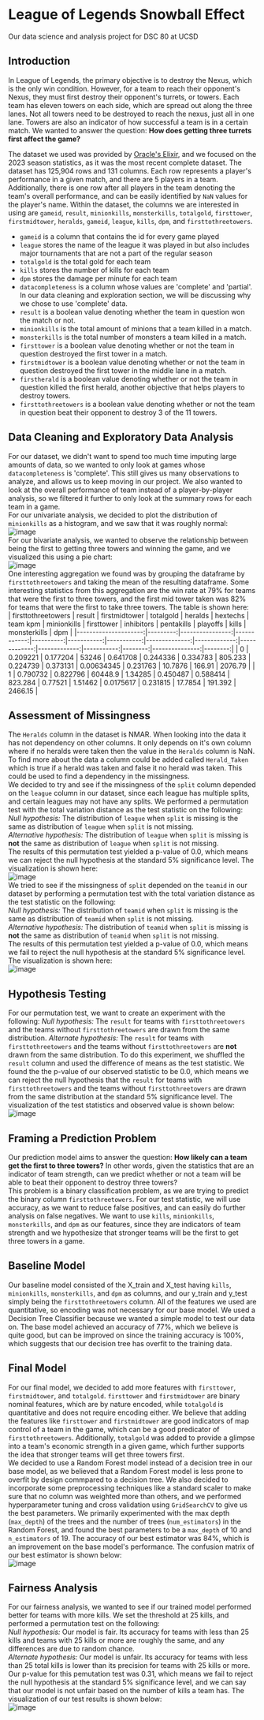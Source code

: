 # League of Legends Snowball Effect
Our data science and analysis project for DSC 80 at UCSD  

## Introduction  
In League of Legends, the primary objective is to destroy the Nexus, which is the only win condition. However, for a team to reach their opponent's Nexus, they must first destroy their opponent's turrets, or towers. Each team has eleven towers on each side, which are spread out along the three lanes. Not all towers need to be destroyed to reach the nexus, just all in one lane. Towers are also an indicator of how successful a team is in a certain match. We wanted to answer the question: **How does getting three turrets first affect the game?**

The dataset we used was provided by [Oracle's Elixir](https://oracleselixir.com/tools/downloads), and we focused on the 2023 season statistics, as it was the most recent complete dataset. The dataset has 125,904 rows and 131 columns. Each row represents a player's performance in a given match, and there are 5 players in a team. Additionally, there is one row after all players in the team denoting the team's overall performance, and can be easily identified by `NaN`  values for the player's name. Within the dataset, the columns we are interested in using are `gameid`, `result`, `minionkills`, `monsterkills`, `totalgold`, `firsttower`,  `firstmidtower`, `heralds`, `gameid`, `league`, `kills`, `dpm`, and `firsttothreetowers`.  

* `gameid` is a column that contains the id for every game played
* `league` stores the name of the league it was played in but also includes major tournaments that are not a part of the regular season
* `totalgold` is the total gold for each team
* `kills` stores the number of kills for each team
* `dpm` stores the damage per minute for each team
* `datacompleteness` is a column whose values are 'complete' and 'partial'. In our data cleaning and exploration section, we will be discussing why we chose to use 'complete' data.
* `result` is a boolean value denoting whether the team in question won the match or not.
* `minionkills` is the total amount of minions that a team killed in a match.
* `monsterkills` is the total number of monsters a team killed in a match.
* `firsttower` is a boolean value denoting whether or not the team in question destroyed the first tower in a match.
* `firstmidtower` is a boolean value denoting whether or not the team in question destroyed the first tower in the middle lane in a match.
* `firstherald` is a boolean value denoting whether or not the team in question killed the first herald, another objective that helps players to destroy towers.
* `firsttothreetowers` is a boolean value denoting whether or not the team in question beat their opponent to destroy 3 of the 11 towers.

## Data Cleaning and Exploratory Data Analysis  
For our dataset, we didn't want to spend too much time imputing large amounts of data, so we wanted to only look at games whose `datacompleteness` is 'complete'. This still gives us many observations to analyze, and allows us to keep moving in our project. We also wanted to look at the overall performance of team instead of a player-by-player analysis, so we filtered it further to only look at the summary rows for each team in a game.  
For our univariate analysis, we decided to plot the distribution of `minionkills` as a histogram, and we saw that it was roughly normal:  
![image](https://github.com/chriss-mo/League23/assets/156863651/c62e08ad-a4d2-4ea5-9e59-82509de6d8ec)  
For our bivariate analysis, we wanted to observe the relationship between being the first to getting three towers and winning the game, and we visualized this using a pie chart:  
![image](https://github.com/chriss-mo/League23/assets/156863651/c3b74e95-7264-440e-b1c0-f571b97e482a)  
One interesting aggregation we found was by grouping the dataframe by `firsttothreetowers` and taking the mean of the resulting dataframe. Some interesting statistics from this aggregation are the win rate at 79% for teams that were the first to three towers, and the first mid tower taken was 82% for teams that were the first to take three towers. The table is shown here:  
|   firsttothreetowers |   result |   firstmidtower |   totalgold |   heralds |   hextechs |   team kpm |   minionkills |   firsttower |   inhibitors |   pentakills |   playoffs |   kills |   monsterkills |     dpm |
|---------------------:|---------:|----------------:|------------:|----------:|-----------:|-----------:|--------------:|-------------:|-------------:|-------------:|-----------:|--------:|---------------:|--------:|
|                    0 | 0.209221 |        0.177204 |     53246   |  0.641708 |   0.244336 |   0.334783 |       805.233 |     0.224739 |     0.373131 |   0.00634345 |   0.231763 | 10.7876 |        166.91  | 2076.79 |
|                    1 | 0.790732 |        0.822796 |     60448.9 |  1.34285  |   0.450487 |   0.588414 |       823.284 |     0.77521  |     1.51462  |   0.0175617  |   0.231815 | 17.7854 |        191.392 | 2466.15 |  


## Assessment of Missingness  
The `Heralds` column in the dataset is NMAR. When looking into the data it has not dependency on other columns. It only depends on it's own column where if no heralds were taken then the value in the `Heralds` column is NaN. To find more about the data a column could be added called `Herald_Taken` which is true if a herald was taken and false it no herald was taken. This could be used to find a dependency in the missingness.  
We decided to try and see if the missingness of the `split` column depended on the `league` column in our dataset, since each league has multiple splits, and certain leagues may not have any splits. We performed a permutation test with the total variation distance as the test statistic on the following:  
*Null hypothesis:* The distribution of `league` when `split` is missing is the same as distribution of `league` when `split` is not missing.  
*Alternative hypothesis:* The distribution of `league` when `split` is missing is **not** the same as distribution of `league` when `split` is not missing.  
The results of this permutation test yielded a p-value of 0.0, which means we can reject the null hypothesis at the standard 5% significance level. The visualization is shown here:  
![image](https://github.com/chriss-mo/League23/assets/156863651/9692c6e9-fcdf-48a1-869a-fa853d4a48cc)  
We tried to see if the missingness of `split` depended on the `teamid` in our dataset by performing a permutation test with the total variation distance as the test statistic on the following:  
*Null hypothesis:* The distribution of `teamid` when `split` is missing is the same as distribution of `teamid` when `split` is not missing.  
*Alternative hypothesis:* The distribution of `teamid` when `split` is missing is **not** the same as distribution of `teamid` when `split` is not missing.  
The results of this permutation test yielded a p-value of 0.0, which means we fail to reject the null hypothesis at the standard 5% significance level. The visualization is shown here:  
![image](https://github.com/chriss-mo/League23/assets/156863651/df2a3a4a-5f8c-424a-bd09-2c3c33be2e0b)  

## Hypothesis Testing  
For our permutation test, we want to create an experiment with the following:
*Null hypothesis:* The `result` for teams with `firsttothreetowers` and the teams without `firsttothreetowers` are drawn from the same distribution.
*Alternate hypothesis:* The `result` for teams with `firsttothreetowers` and the teams without `firsttothreetowers` are **not** drawn from the same distribution.
To do this experiment, we shuffled the `result` column and used the difference of means as the test statistic. We found the the p-value of our observed statistic to be 0.0, which means we can reject the null hypothesis that the `result` for teams with `firsttothreetowers` and the teams without `firsttothreetowers` are drawn from the same distribution at the standard 5% significance level. The visualization of the test statistics and observed value is shown below:  
![image](https://github.com/chriss-mo/League23/assets/156863651/54a00797-c858-455f-8564-a387208c89cd)  

## Framing a Prediction Problem  
Our prediction model aims to answer the question: **How likely can a team get the first to three towers?** In other words, given the statistics that are an indicator of team strength, can we predict whether or not a team will be able to beat their opponent to destroy three towers?  
This problem is a binary classification problem, as we are trying to predict the binary column `firsttothreetowers`. For our test statistic, we will use accuracy, as we want to reduce false positives, and can easily do further analysis on false negatives. We want to use `kills`, `minionkills`, `monsterkills`, and `dpm` as our features, since they are indicators of team strength and we hypothesize that stronger teams will be the first to get three towers in a game.  

## Baseline Model  
Our baseline model consisted of the X_train and X_test having `kills`, `minionkills`, `monsterkills`, and `dpm` as columns, and our y_train and y_test simply being the `firsttothreetowers` column. All of the features we used are quantitative, so encoding was not necessary for our base model. We used a Decision Tree Classifier because we wanted a simple model to test our data on. The base model achieved an accuracy of 77%, which we believe is quite good, but can be improved on since the training accuracy is 100%, which suggests that our decision tree has overfit to the training data.  

## Final Model  
For our final model, we decided to add more features with `firsttower`, `firstmidtower`, and `totalgold`. `firsttower` and `firstmidtower` are binary nominal features, which are by nature encoded, while `totalgold` is quantitative and does not require encoding either. We believe that adding the features like `firsttower` and `firstmidtower` are good indicators of map control of a team in the game, which can be a good predicator of `firsttothreetowers`. Additionally, `totalgold` was added to provide a glimpse into a team's economic strength in a given game, which further supports the idea that stronger teams will get three towers first.  
We decided to use a Random Forest model instead of a decision tree in our base model, as we believed that a Random Forest model is less prone to overfit by design commpared to a decision tree. We also decided to incorporate some preprocessing techniques like a standard scaler to make sure that no column was weighted more than others, and we performed hyperparameter tuning and cross validation using `GridSearchCV` to give us the best parameters. We primarily experimented with the max depth (`max_depth`) of the trees and the number of trees (`num_estimators`) in the Random Forest, and found the best parameters to be a `max_depth` of 10 and `n_estimators` of 19. The accuracy of our best estimator was 84%, which is an improvement on the base model's performance. The confusion matrix of our best estimator is shown below:  
![image](https://github.com/chriss-mo/League23/assets/156863651/d2cea824-2c67-4996-9758-ef4444b75e6a)  

## Fairness Analysis  
For our fairness analysis, we wanted to see if our trained model performed better for teams with more kills. We set the threshold at 25 kills, and performed a permutation test on the following:  
*Null hypothesis:* Our model is fair. Its accuracy for teams with less than 25 kills and teams with 25 kills or more are roughly the same, and any differences are due to random chance.  
*Alternate hypothesis:* Our model is unfair. Its accuracy for teams with less than 25 total kills is lower than its precision for teams with 25 kills or more. Our p-value for this pemutation test was 0.31, which means we fail to reject the null hypothesis at the standard 5% significance level, and we can say that our model is not unfair based on the number of kills a team has. The visualization of our test results is shown below:  
![image](https://github.com/chriss-mo/League23/assets/156863651/ffdd982e-f36c-4324-839c-071faa7c0e0e)
